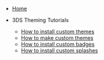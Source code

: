 <!-- docs/_sidebar.md -->

* [Home](home.md)

* 3DS Theming Tutorials
    * [How to install custom themes](theme.md)
    * [How to make custom themes](theme-tutorial.md)
    * [How to install custom badges](badge.md)
    * [How to install custom splashes](splash.md)